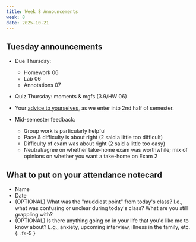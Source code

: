```yaml
---
title: Week 8 Announcements
week: 8
date: 2025-10-21
---
```


## Tuesday announcements

+ Due Thursday:
  + Homework 06
  + Lab 06
  + Annotations 07
  
+ Quiz Thursday: moments & mgfs (3.9/HW 06)

+ Your [advice to yourselves](https://kgfitzgerald.github.io/stat-5700/assets/resources/your_advice.html), as we enter into 2nd half of semester.

+ Mid-semester feedback:
    + Group work is particularly helpful
    + Pace & difficulty is about right (2 said a little too difficult)
    + Difficulty of exam was about right (2 said a little too easy)
    + Neutral/agree on whether take-home exam was worthwhile; mix of opinions on whether you want a take-home on Exam 2 
  
## What to put on your attendance notecard

-   Name
-   Date
-   (OPTIONAL) What was the "muddiest point" from today's class? I.e., what was confusing or unclear during today's class? What are you still grappling with?
-   (OPTIONAL) Is there anything going on in your life that you'd like me to know about? E.g., anxiety, upcoming interview, illness in the family, etc. {: .fs-5 }

